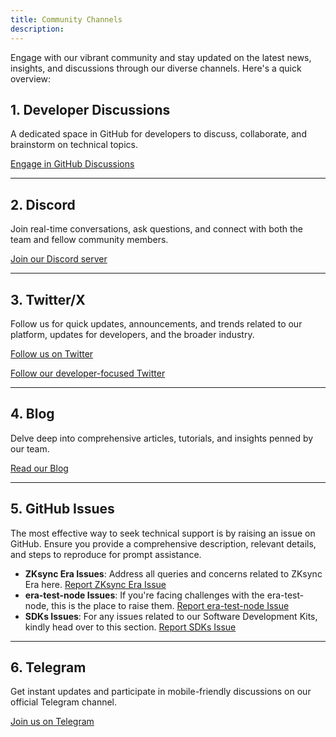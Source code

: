 ```yaml
---
title: Community Channels
description:
---
```


Engage with our vibrant community and stay updated on the latest news, insights, and discussions through our diverse channels. Here's a quick overview:

## **1. Developer Discussions**

A dedicated space in GitHub for developers to discuss, collaborate, and brainstorm on technical topics.

[Engage in GitHub Discussions](https://github.com/ZKsync-Community-Hub/zksync-developers/discussions)

---

## **2. Discord**

Join real-time conversations, ask questions, and connect with both the team and fellow community members.

[Join our Discord server](https://join.zksync.dev/)

---

## **3. Twitter/X**

Follow us for quick updates, announcements, and trends related to our platform, updates for developers, and the broader industry.

[Follow us on Twitter](https://x.com/zksync)

[Follow our developer-focused Twitter](https://x.com/zkSyncDevs)

---

## **4. Blog**

Delve deep into comprehensive articles, tutorials, and insights penned by our team.

[Read our Blog](https://zksync.mirror.xyz/)

---

## **5. GitHub Issues**

The most effective way to seek technical support is by raising an issue on GitHub. Ensure you provide a comprehensive description,
relevant details, and steps to reproduce for prompt assistance.

- **ZKsync Era Issues**: Address all queries and concerns related to ZKsync Era here. [Report ZKsync Era Issue](https://github.com/matter-labs/zksync-era/issues)
- **era-test-node Issues**: If you're facing challenges with the era-test-node, this is the place to raise them. [Report era-test-node Issue](https://github.com/matter-labs/era-test-node/issues)
- **SDKs Issues**: For any issues related to our Software Development Kits, kindly head over to this section. [Report SDKs Issue](https://github.com/zksync-sdk)

---

## **6. Telegram**

Get instant updates and participate in mobile-friendly discussions on our official Telegram channel.

[Join us on Telegram](https://t.me/zksync)
